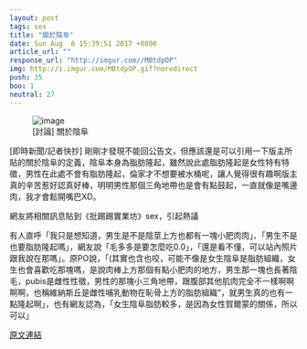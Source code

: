 ```yaml
---
layout: post
tags: sex
title: "關於陰阜"
date: Sun Aug  6 15:39:51 2017 +0800
article_url: ""
response_url: "http://imgur.com//MBtdpOP"
img: http://i.imgur.com/MBtdpOP.gif?noredirect
push: 35
boo: 1
neutral: 27
---
```


<figure>
<img src="http://i.imgur.com/MBtdpOP.gif?noredirect" alt="image">
<figcaption>
[討論] 關於陰阜
</figcaption>
</figure>



[即時新聞/記者快抄] 剛剛才發現不能回公告文，但應該還是可以引用一下版主所貼的關於陰阜的定義，陰阜本身為脂肪隆起，雖然說此處脂肪隆起是女性特有特徵，男性在此處不會有脂肪隆起，倫家才不想要被水桶呢，讓人覺得很有趣啊版主真的辛苦惹好認真好棒，明明男性那個三角地帶也是會有點鼓起，一直就像是嘴邊肉，我才會鬆開嘴巴XD。

網友將相關訊息貼到《批踢踢實業坊》sex，引起熱議

有人直呼「我只是想知道，男生是不是陰莖上方也都有一塊小肥肉肉」、「男生不是也要脂肪隆起嗎」，網友說「毛多多是要怎麼吃0.0」，「還是看不懂，可以站內照片跟我說在那嗎」。原PO說，「(其實也含也咬，可能不像是女生陰阜是脂肪組織，女生也會喜歡吃那塊嗎，是說肉棒上方那個有點小肥肉的地方，男生那一塊也長著陰毛，pubis是雌性性徵，男性的那塊小三角地帶，跟腹部其他肌肉完全不一樣啊啊啊啊，也稱維納斯丘是雌性哺乳動物在恥骨上方的脂肪組織”，就男生真的也有一點隆起啊」，也有網友認為，「女生陰阜脂肪較多，是因為女性賀爾蒙的關係，所以可以」

<a href = "https://www.ptt.cc/bbs/sex/M.1502005194.A.2EC.html">原文連結</a>

